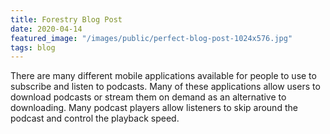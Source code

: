 ```yaml
---
title: Forestry Blog Post
date: 2020-04-14
featured_image: "/images/public/perfect-blog-post-1024x576.jpg"
tags: blog
---
```

There are many different mobile applications available for people to use to subscribe and listen to podcasts. Many of these applications allow users to download podcasts or stream them on demand as an alternative to downloading. Many podcast players allow listeners to skip around the podcast and control the playback speed.